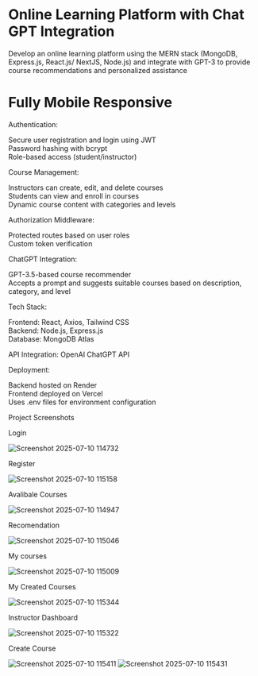 #  Online Learning Platform with Chat GPT Integration
Develop an online learning platform using the MERN stack (MongoDB,  Express.js, React.js/ NextJS, Node.js) and integrate  with GPT-3 to provide course recommendations and personalized assistance <br>
# Fully Mobile Responsive

Authentication:<br>

Secure user registration and login using JWT<br>
Password hashing with bcrypt<br>
Role-based access (student/instructor)<br>

Course Management:<br>

Instructors can create, edit, and delete courses<br>
Students can view and enroll in courses<br>
Dynamic course content with categories and levels<br>

Authorization Middleware:<br>

Protected routes based on user roles<br>
Custom token verification<br>

ChatGPT Integration:<br>

GPT-3.5-based course recommender<br>
Accepts a prompt and suggests suitable courses based on description, category, and level<br>

Tech Stack:<br>

Frontend: React, Axios, Tailwind CSS<br>
Backend: Node.js, Express.js<br>
Database: MongoDB Atlas<br>

API Integration: OpenAI ChatGPT API<br>

Deployment:<br>

Backend hosted on Render<br>
Frontend deployed on Vercel<br>
Uses .env files for environment configuration<br>

Project Screenshots

Login

![Screenshot 2025-07-10 114732](https://github.com/user-attachments/assets/49a5e189-5954-4ff6-90cb-5efb60241b5a)

Register

![Screenshot 2025-07-10 115158](https://github.com/user-attachments/assets/74033c90-ff8f-47df-9c41-89d6ba0e6ef9)

Avalibale Courses

![Screenshot 2025-07-10 114947](https://github.com/user-attachments/assets/0eabfe08-96cb-49c6-8ca9-42786219ff1d)

Recomendation

![Screenshot 2025-07-10 115046](https://github.com/user-attachments/assets/3d199e2f-33e9-4a90-8d39-84c9723b5975)

My courses

![Screenshot 2025-07-10 115009](https://github.com/user-attachments/assets/0f8ae7c4-3e57-48cb-a0d4-a51a570fc074)


My Created Courses

![Screenshot 2025-07-10 115344](https://github.com/user-attachments/assets/929f210c-f841-4306-8268-420ab52dabbe)

Instructor Dashboard

![Screenshot 2025-07-10 115322](https://github.com/user-attachments/assets/654efaa7-73e8-4a28-9637-4b152e3fed1a)

Create Course

![Screenshot 2025-07-10 115411](https://github.com/user-attachments/assets/2c957d40-72f6-4a1d-9b1b-7ec3031e6550)
![Screenshot 2025-07-10 115431](https://github.com/user-attachments/assets/cb0ab80d-2072-4432-9ce4-d3a61c579f71)
